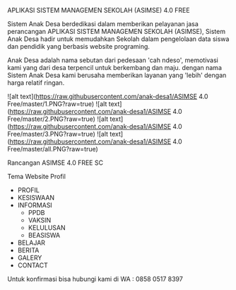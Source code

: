 APLIKASI SISTEM MANAGEMEN SEKOLAH (ASIMSE) 4.0 FREE

Sistem Anak Desa berdedikasi dalam memberikan pelayanan jasa perancangan APLIKASI SISTEM MANAGEMEN SEKOLAH (ASIMSE), Sistem Anak Desa hadir untuk memudahkan Sekolah dalam pengelolaan data siswa dan pendidik yang berbasis website programing.

Anak Desa adalah nama sebutan dari pedesaan 'cah ndeso', memotivasi kami yang dari desa terpencil untuk berkembang dan maju. dengan nama Sistem Anak Desa kami berusaha memberikan layanan yang 'lebih' dengan harga relatif ringan.

![alt text](https://raw.githubusercontent.com/anak-desa1/ASIMSE 4.0 Free/master/1.PNG?raw=true)
![alt text](https://raw.githubusercontent.com/anak-desa1/ASIMSE 4.0 Free/master/2.PNG?raw=true)
![alt text](https://raw.githubusercontent.com/anak-desa1/ASIMSE 4.0 Free/master/3.PNG?raw=true)
![alt text](https://raw.githubusercontent.com/anak-desa1/ASIMSE 4.0 Free/master/all.PNG?raw=true)

Rancangan ASIMSE 4.0 FREE SC 

Tema Website Profil
- PROFIL
- KESISWAAN
- INFORMASI
	* PPDB
	* VAKSIN
	* KELULUSAN
	* BEASISWA
- BELAJAR
- BERITA
- GALERY
- CONTACT


Untuk konfirmasi bisa hubungi kami di WA : 0858 0517 8397



